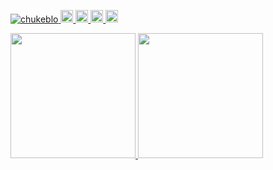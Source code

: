 <p align="left"> 
  <a href="https://github.com/chukeblo/chukeblo/">
    <img src="https://komarev.com/ghpvc/?username=chukeblo" alt="chukeblo" />
  </a>
  <a href="https://twitter.com/__chuke__">
    <img height="20" src="https://img.shields.io/twitter/follow/__chuke__?label=Twitter&logo=twitter&style=flat" />
  </a>
  <a href="https://github.com/chukeblo">
    <img height="20" src="https://img.shields.io/github/followers/chukeblo?label=follow&logo=github&style=flat" />
  </a>
  <a href="http://qiita.com/chukeblo">
    <img height="20" src="https://qiita-badge.apiapi.app/s/chukeblo/posts.svg" />
  </a>
  <//qiita.com/chukeblo">
    <img height="20" src="https://qiita-badge.apiapi.app/s/chukeblo/contributions.svg" />
  </a>
</p>
  
<p align="left">
  <a href="https://github.com/anuraghazra/github-readme-stats">
    <img height="200" src="https://github-readme-stats.vercel.app/api?username=chukeblo&show_icons=true" />
  </a>
  <a href="https://github.com/anuraghazra/github-readme-stats">
    <img height="200" src="https://my-repo-for-github-readme-stats-tpme.vercel.app/api/top-langs/?username=chukeblo&layout=compact&exclude_repo=my-repo-for-github-readme-stats" />
  </a>

